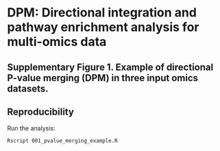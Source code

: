 # DPM: Directional integration and pathway enrichment analysis for multi-omics data

## Supplementary Figure 1. Example of directional P-value merging (DPM) in three input omics datasets.

## Reproducibility

Run the analysis:

``` bash
Rscript 001_pvalue_merging_example.R
```

